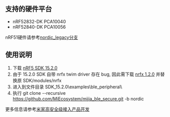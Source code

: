 ## 支持的硬件平台

- nRF52832-DK PCA10040
- nRF52840-DK PCA10056

nRF51硬件请参考[nordic_legacy分支](https://github.com/MiEcosystem/mijia_ble_secure/tree/nordic_legacy)

## 使用说明

1. 下载 [nRF5 SDK 15.2.0](https://www.nordicsemi.com/Software-and-Tools/Software/nRF5-SDK/Download#infotabs)
2. 由于 15.2.0 SDK 自带 nrfx twim driver 存在 bug, 因此需下载 [nrfx 1.2.0](https://github.com/NordicSemiconductor/nrfx/releases/tag/v1.2.0) 并替换原 SDK/modules/nrfx 
3. 进入到文件目录 SDK_15.2.0\examples\ble_peripheral\
4. 执行 git clone --recursive https://github.com/MiEcosystem/mijia_ble_secure.git -b nordic

更多信息请参考[米家高安全级接入产品开发](https://github.com/MiEcosystem/miio_open/blob/master/ble/06-%E7%B1%B3%E5%AE%B6%E9%AB%98%E5%AE%89%E5%85%A8%E7%BA%A7BLE%E6%8E%A5%E5%85%A5%E4%BA%A7%E5%93%81%E5%BC%80%E5%8F%91.md)
